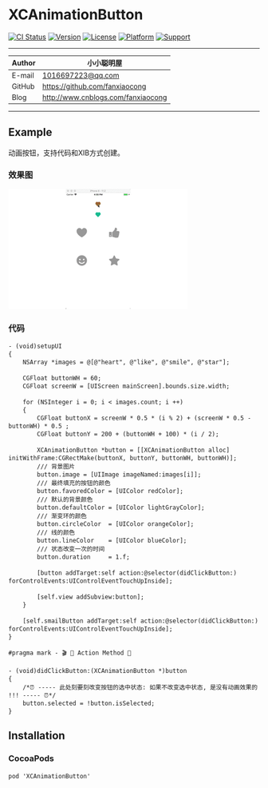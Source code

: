 # XCAnimationButton

[![CI Status](https://img.shields.io/travis/fanxiaocong/XCAnimationButton.svg?style=flat)](https://travis-ci.org/fanxiaocong/XCPresentation)
[![Version](https://img.shields.io/cocoapods/v/XCAnimationButton.svg?style=flat)](https://cocoapods.org/pods/XCAnimationButton)
[![License](https://img.shields.io/badge/license-MIT-green.svg?style=flat)](https://cocoapods.org/pods/XCAnimationButton)
[![Platform](https://img.shields.io/badge/platform-iOS-green.svg?style=flat)](https://cocoapods.org/pods/XCPresentation)
[![Support](https://img.shields.io/badge/support-iOS%208%2B%20-green.svg?style=flat)](https://www.apple.com/nl/ios/)&nbsp;


***
|Author|小小聪明屋|
|---|---|
|E-mail|1016697223@qq.com|
|GitHub|https://github.com/fanxiaocong|
|Blog|http://www.cnblogs.com/fanxiaocong|
***

## Example
动画按钮，支持代码和XIB方式创建。


### 效果图
![Animation](Screenshots/animation.gif)

### 代码
```objc
- (void)setupUI
{
    NSArray *images = @[@"heart", @"like", @"smile", @"star"];
    
    CGFloat buttonWH = 60;
    CGFloat screenW = [UIScreen mainScreen].bounds.size.width;
    
    for (NSInteger i = 0; i < images.count; i ++)
    {
        CGFloat buttonX = screenW * 0.5 * (i % 2) + (screenW * 0.5 - buttonWH) * 0.5 ;
        CGFloat buttonY = 200 + (buttonWH + 100) * (i / 2);
        
        XCAnimationButton *button = [[XCAnimationButton alloc] initWithFrame:CGRectMake(buttonX, buttonY, buttonWH, buttonWH)];
        /// 背景图片
        button.image = [UIImage imageNamed:images[i]];
        /// 最终填充的按钮的颜色
        button.favoredColor = [UIColor redColor];
        /// 默认的背景颜色
        button.defaultColor = [UIColor lightGrayColor];
        /// 渐变环的颜色
        button.circleColor  = [UIColor orangeColor];
        /// 线的颜色
        button.lineColor    = [UIColor blueColor];
        /// 状态改变一次的时间
        button.duration     = 1.f;

        [button addTarget:self action:@selector(didClickButton:) forControlEvents:UIControlEventTouchUpInside];
        
        [self.view addSubview:button];
    }
    
    [self.smailButton addTarget:self action:@selector(didClickButton:) forControlEvents:UIControlEventTouchUpInside];
}

#pragma mark - 🎬 👀 Action Method 👀

- (void)didClickButton:(XCAnimationButton *)button
{
    /*⏰ ----- 此处刻要刻改变按钮的选中状态: 如果不改变选中状态, 是没有动画效果的 !!! ----- ⏰*/
    button.selected = !button.isSelected;
}

```


## Installation

### CocoaPods
```objc
pod 'XCAnimationButton'
```



